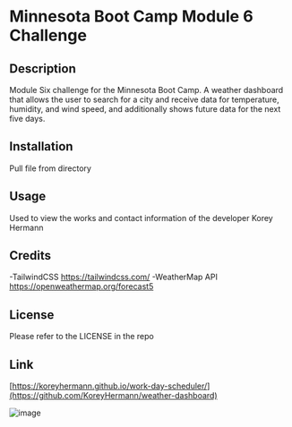 # Minnesota Boot Camp Module 6 Challenge

## Description

Module Six challenge for the Minnesota Boot Camp. A weather dashboard that allows the user to search for a city and receive data for temperature, humidity, and wind speed, and additionally shows future data for the next five days.

## Installation

Pull file from directory

## Usage

Used to view the works and contact information of the developer Korey Hermann

## Credits

-TailwindCSS https://tailwindcss.com/
-WeatherMap API https://openweathermap.org/forecast5

## License

Please refer to the LICENSE in the repo

## Link

[https://koreyhermann.github.io/work-day-scheduler/](https://github.com/KoreyHermann/weather-dashboard)

![image](https://user-images.githubusercontent.com/118943682/217398506-b39f51b1-b3a1-4af0-b0ee-c49b375ad3b5.png)

